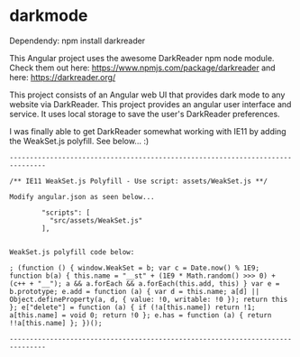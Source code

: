 # darkmode

Dependendy:
npm install darkreader

This Angular project uses the awesome DarkReader npm node module. Check them out here: https://www.npmjs.com/package/darkreader and here: https://darkreader.org/

This project consists of an Angular web UI that provides dark mode to any website via DarkReader. This project provides an angular user interface and service. It uses local storage to save the user's DarkReader preferences.

I was finally able to get DarkReader somewhat working with IE11 by adding the WeakSet.js polyfill. See below... :)

    -------------------------------------------------------------------------------

    /** IE11 WeakSet.js Polyfill - Use script: assets/WeakSet.js **/

    Modify angular.json as seen below...

            "scripts": [
              "src/assets/WeakSet.js"
            ],


    WeakSet.js polyfill code below:

    ; (function () { window.WeakSet = b; var c = Date.now() % 1E9; function b(a) { this.name = "__st" + (1E9 * Math.random() >>> 0) + (c++ + "__"); a && a.forEach && a.forEach(this.add, this) } var e = b.prototype; e.add = function (a) { var d = this.name; a[d] || Object.defineProperty(a, d, { value: !0, writable: !0 }); return this }; e["delete"] = function (a) { if (!a[this.name]) return !1; a[this.name] = void 0; return !0 }; e.has = function (a) { return !!a[this.name] }; })();

    -------------------------------------------------------------------------------
